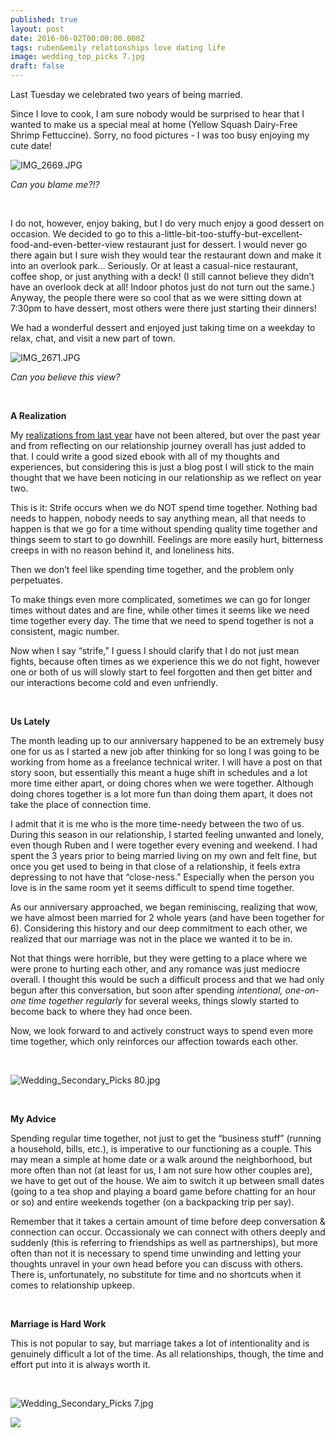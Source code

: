 ```yaml
---
published: true
layout: post
date: 2016-06-02T00:00:00.000Z
tags: ruben&emily relationships love dating life
image: wedding_top_picks 7.jpg
draft: false
---
```

Last Tuesday we celebrated two years of being married.

Since I love to cook, I am sure nobody would be surprised to hear that I wanted to make us a special meal at home (Yellow Squash Dairy-Free Shrimp Fettuccine). Sorry, no food pictures - I was too busy enjoying my cute date!

![IMG_2669.JPG](/content/IMG_2669-JPG.jpg)

*Can you blame me?!?*

<br>

I do not, however, enjoy baking, but I do very much enjoy a good dessert on occasion. We decided to go to this a-little-bit-too-stuffy-but-excellent-food-and-even-better-view restaurant just for dessert. I would never go there again but I sure wish they would tear the restaurant down and make it into an overlook park… Seriously. Or at least a casual-nice restaurant, coffee shop, or just anything with a deck! (I still cannot believe they didn’t have an overlook deck at all! Indoor photos just do not turn out the same.) Anyway, the people there were so cool that as we were sitting down at 7:30pm to have dessert, most others were there just starting their dinners! 

We had a wonderful dessert and enjoyed just taking time on a weekday to relax, chat, and visit a new part of town.

![IMG_2671.JPG](/content/IMG_2671-JPG.jpg)

*Can you believe this view?* 

<br>

**A Realization**

My [realizations from last year](http://emily.rubennic.com/recipes/marriage-and-wedding-cakes) have not been altered, but over the past year and from reflecting on our relationship journey overall has just added to that. I could write a good sized ebook with all of my thoughts and experiences, but considering this is just a blog post I will stick to the main thought that we have been noticing in our relationship as we reflect on year two. 


This is it: Strife occurs when we do NOT spend time together. Nothing bad needs to happen, nobody needs to say anything mean, all that needs to happen is that we go for a time without spending quality time together and things seem to start to go downhill. Feelings are more easily hurt, bitterness creeps in with no reason behind it, and loneliness hits.

Then we don’t feel like spending time together, and the problem only perpetuates.

To make things even more complicated, sometimes we can go for longer times without dates and are fine, while other times it seems like we need time together every day. The time that we need to spend together is not a consistent, magic number.

Now when I say “strife,” I guess I should clarify that I do not just mean fights, because often times as we experience this we do not fight, however one or both of us will slowly start to feel forgotten and then get bitter and our interactions become cold and even unfriendly.

<br>

**Us Lately**

The month leading up to our anniversary happened to be an extremely busy one for us as I started a new job after thinking for so long I was going to be working from home as a freelance technical writer. I will have a post on that story soon, but essentially this meant a huge shift in schedules and a lot more time either apart, or doing chores when we were together. Although doing chores together is a lot more fun than doing them apart, it does not take the place of connection time.

I admit that it is me who is the more time-needy between the two of us. During this season in our relationship, I started feeling unwanted and lonely, even though Ruben and I were together every evening and weekend. I had spent the 3 years prior to being married living on my own and felt fine, but once you get used to being in that close of a relationship, it feels extra depressing to not have that “close-ness.” Especially when the person you love is in the same room yet it seems difficult to spend time together.

As our anniversary approached, we began reminiscing, realizing that wow, we have almost been married for 2 whole years (and have been together for 6). Considering this history and our deep commitment to each other, we realized that our marriage was not in the place we wanted it to be in. 

Not that things were horrible, but they were getting to a place where we were prone to hurting each other, and any romance was just mediocre overall. I thought this would be such a difficult process and that we had only begun after this conversation, but soon after spending *intentional, one-on-one time together regularly* for several weeks, things slowly started to become back to where they had once been.

Now, we look forward to and actively construct ways to spend even more time together, which only reinforces our affection towards each other.

<br>



![Wedding_Secondary_Picks 80.jpg](/content/Wedding_Secondary_Picks-80.jpg)

<br>

**My Advice**

Spending regular time together, not just to get the “business stuff” (running a household, bills, etc.), is imperative to our functioning as a couple. This may mean a simple at home date or a walk around the neighborhood, but more often than not (at least for us, I am not sure how other couples are), we have to get out of the house. We aim to switch it up between small dates (going to a tea shop and playing a board game before chatting for an hour or so) and entire weekends together (on a backpacking trip per say).

Remember that it takes a certain amount of time before deep conversation & connection can occur. Occassionaly we can connect with others deeply and suddenly (this is referring to friendships as well as partnerships), but more often than not it is necessary to spend time unwinding and letting your thoughts unravel in your own head before you can discuss with others. There is, unfortunately, no substitute for time and no shortcuts when it comes to relationship upkeep.

<br>

**Marriage is Hard Work**

This is not popular to say, but marriage takes a lot of intentionality and is genuinely difficult a lot of the time. As all relationships, though, the time and effort put into it is always worth it. 

<br>

![Wedding_Secondary_Picks 7.jpg](/content/Wedding_Secondary_Picks-7.jpg)



<a href="//www.pinterest.com/pin/create/button/" data-pin-do="buttonBookmark"  data-pin-color="red"><img src="//assets.pinterest.com/images/pidgets/pinit_fg_en_rect_red_20.png" /></a>
<!-- Please call pinit.js only once per page -->
<script type="text/javascript" async defer src="//assets.pinterest.com/js/pinit.js"></script>
